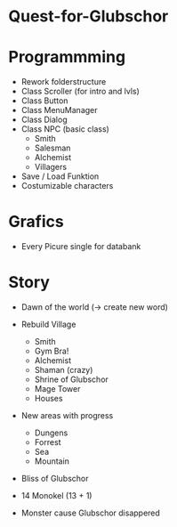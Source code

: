 # Quest-for-Glubschor



# Programmming
  - Rework folderstructure
  - Class Scroller (for intro and lvls)
  - Class Button
  - Class MenuManager
  - Class Dialog
  - Class NPC (basic class)
    - Smith
    - Salesman
    - Alchemist
    - Villagers
  - Save / Load Funktion 
  - Costumizable characters

# Grafics
  - Every Picure single for databank

# Story
  - Dawn of the world (-> create new word)
  - Rebuild Village
    - Smith
    - Gym Bra!
    - Alchemist
    - Shaman (crazy)
    - Shrine of Glubschor 
    - Mage Tower
    - Houses
    
 - New areas with progress
    - Dungens
    - Forrest
    - Sea
    - Mountain
    
  - Bliss of Glubschor    
  - 14 Monokel (13 + 1)
  - Monster cause Glubschor disappered
    
